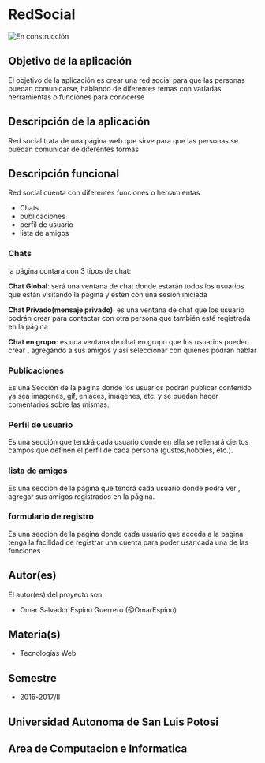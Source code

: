 # RedSocial

![En construcción](https://upload.wikimedia.org/wikipedia/commons/e/ef/En_construccion.jpg)

## Objetivo de la aplicación
El objetivo de la aplicación es crear una red social para que las personas puedan  comunicarse, hablando de diferentes temas con variadas herramientas o funciones para conocerse

## Descripción de la aplicación

Red social trata de una página web que sirve para que las personas se puedan comunicar de diferentes formas


## Descripción funcional
Red social cuenta con diferentes funciones o herramientas
 
* Chats
* publicaciones
* perfil de usuario
* lista de amigos

### **Chats**

la página contara con 3 tipos de chat:

**Chat Global**: será una ventana de chat donde estarán todos los usuarios que están visitando la pagina  y esten con una sesión iniciada

**Chat Privado(mensaje privado)**: es una ventana de chat que los usuario podrán crear para contactar con otra persona que también esté registrada en la página

**Chat en grupo**: es una ventana de chat en grupo que los usuarios pueden crear , agregando a sus amigos y así seleccionar con quienes podrán hablar

### **Publicaciones**

Es una Sección de la página  donde los usuarios podrán publicar contenido ya sea imagenes, gif, enlaces, imágenes, etc. y se puedan hacer comentarios sobre las mismas.

### **Perfil de usuario**

Es una sección que tendrá cada usuario donde en ella se rellenará ciertos campos que definen el perfil de cada persona (gustos,hobbies, etc.).

### **lista de amigos**

Es una sección de la página que tendrá cada usuario donde podrá ver , agregar sus amigos registrados en la página.


### **formulario de registro**

Es una seccion de la pagina donde cada usuario que acceda a la pagina tenga la facilidad de registrar una cuenta para poder usar cada una de las funciones

## Autor(es)
El autor(es) del proyecto son:
- Omar Salvador Espino Guerrero (@OmarEspino)

## Materia(s)
- Tecnologías Web

## Semestre
- 2016-2017/II

## Universidad Autonoma de San Luis Potosi

## Area de Computacion e Informatica
